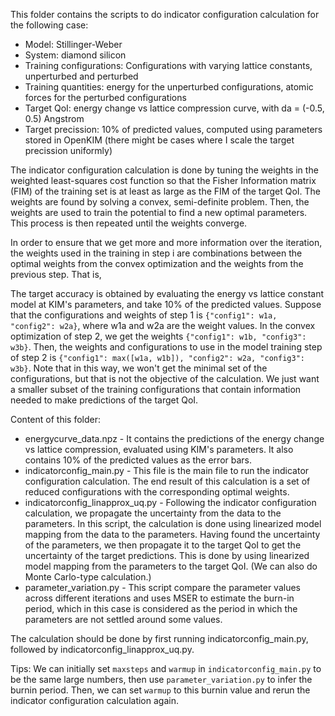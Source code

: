 This folder contains the scripts to do indicator configuration calculation for the
following case:

* Model: Stillinger-Weber
* System: diamond silicon
* Training configurations: Configurations with varying lattice constants, unperturbed and
  perturbed
* Training quantities: energy for the unperturbed configurations, atomic forces for the
  perturbed configurations
* Target QoI: energy change vs lattice compression curve, with da = (-0.5, 0.5) Angstrom
* Target precission: 10% of predicted values, computed using parameters stored in OpenKIM
  (there might be cases where I scale the target precission uniformly)
  
The indicator configuration calculation is done by tuning the weights in the weighted
least-squares cost function so that the Fisher Information matrix (FIM) of the training
set is at least as large as the FIM of the target QoI. The weights are found by solving a
convex, semi-definite problem. Then, the weights are used to train the potential to find
a new optimal parameters. This process is then repeated until the weights converge.

In order to ensure that we get more and more information over the iteration, the weights
used in the training in step i are combinations between the optimal weights from the
convex optimization and the weights from the previous step. That is,

The target accuracy is obtained by evaluating the energy vs lattice constant
model at KIM's parameters, and take 10% of the predicted values. Suppose that the
configurations and weights of step 1 is `{"config1": w1a, "config2": w2a}`, where w1a and
w2a are the weight values. In the convex optimization of step 2, we get the weights
`{"config1": w1b, "config3": w3b}`. Then, the weights and configurations to use in the
model training step of step 2 is `{"config1": max([w1a, w1b]), "config2": w2a, "config3": w3b}`.
Note that in this way, we won't get the minimal set of the configurations, but that is not
the objective of the calculation. We just want a smaller subset of the training
configurations that contain information needed to make predictions of the target QoI.

Content of this folder:

* energycurve_data.npz - It contains the predictions of the energy change vs lattice
  compression, evaluated using KIM's parameters. It also contains 10% of the predicted
  values as the error bars.
* indicatorconfig_main.py - This file is the main file to run the indicator configuration
  calculation. The end result of this calculation is a set of reduced configurations with
  the corresponding optimal weights.
* indicatorconfig_linapprox_uq.py - Following the indicator configuration calculation,
  we propagate the uncertainty from the data to the parameters. In this script, the
  calculation is done using linearized model mapping from the data to the parameters.
  Having found the uncertainty of the parameters, we then propagate it to the target QoI
  to get the uncertainty of the target predictions. This is done by using linearized
  model mapping from the parameters to the target QoI. (We can also do Monte Carlo-type
  calculation.)
* parameter_variation.py - This script compare the parameter values across different
  iterations and uses MSER to estimate the burn-in period, which in this case is
  considered as the period in which the parameters are not settled around some values.
  
The calculation should be done by first running indicatorconfig_main.py, followed by
indicatorconfig_linapprox_uq.py.

Tips: We can initially set `maxsteps` and `warmup` in `indicatorconfig_main.py` to be the
same large numbers, then use `parameter_variation.py` to infer the burnin period. Then, we
can set `warmup` to this burnin value and rerun the indicator configuration calculation
again.
